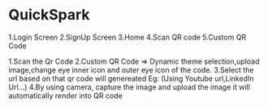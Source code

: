# QuickSpark

1.Login Screen
2.SignUp Screen
3.Home
4.Scan QR code
5.Custom QR Code


1.Scan the Qr Code 
2.Custom QR Code => Dynamic theme selection,upload image,change eye inner icon and outer eye icon of the code.
3.Select the url based on that qr code will genereated Eg: (Using Youtube url,LinkedIn Url...)
4.By using camera, capture the image and upload the image it will automatically render into QR code
